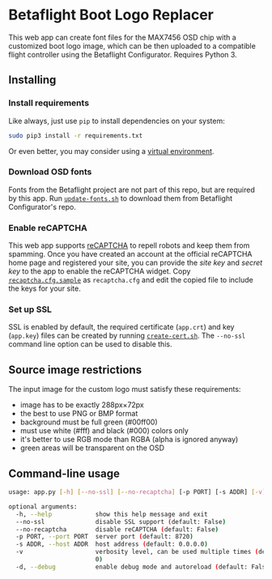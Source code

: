 # Betaflight Boot Logo Replacer

This web app can create font files for the MAX7456 OSD chip with a customized boot logo image, which can be then uploaded to a compatible flight controller using the Betaflight Configurator. Requires Python 3.

## Installing

### Install requirements

Like always, just use `pip` to install dependencies on your system:

```bash
sudo pip3 install -r requirements.txt
```

Or even better, you may consider using a [virtual environment](https://docs.python.org/3/tutorial/venv.html).

### Download OSD fonts

Fonts from the Betaflight project are not part of this repo, but are required by this app. Run [`update-fonts.sh`](update-fonts.sh) to download them from Betaflight Configurator's repo.

### Enable reCAPTCHA

This web app supports [reCAPTCHA](https://www.google.com/recaptcha) to repell robots and keep them from spamming. Once you have created an account at the official reCAPTCHA home page and registered your site, you can provide the *site key* and *secret key* to the app to enable the reCAPTCHA widget. Copy [`recaptcha.cfg.sample`](recaptcha.cfg.sample) as `recaptcha.cfg` and edit the copied file to include the keys for your site. 

### Set up SSL

SSL is enabled by default, the required certificate (`app.crt`) and key (`app.key`) files can be created by running [`create-cert.sh`](create-cert.sh). The `--no-ssl` command line option can be used to disable this.

## Source image restrictions

The input image for the custom logo must satisfy these requirements:

* image has to be exactly 288px×72px
* the best to use PNG or BMP format
* background must be full green (#00ff00)
* must use white (#fff) and black (#000) colors only
* it's better to use RGB mode than RGBA (alpha is ignored anyway)
* green areas will be transparent on the OSD

## Command-line usage

```bash
usage: app.py [-h] [--no-ssl] [--no-recaptcha] [-p PORT] [-s ADDR] [-v] [-d]

optional arguments:
  -h, --help            show this help message and exit
  --no-ssl              disable SSL support (default: False)
  --no-recaptcha        disable reCAPTCHA (default: False)
  -p PORT, --port PORT  server port (default: 8720)
  -s ADDR, --host ADDR  host address (default: 0.0.0.0)
  -v                    verbosity level, can be used multiple times (default:
                        0)
  -d, --debug           enable debug mode and autoreload (default: False)
```
